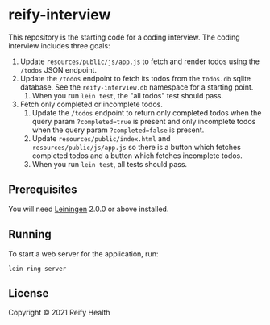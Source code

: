 # reify-interview

This repository is the starting code for a coding interview. The coding interview includes three goals:
1. Update `resources/public/js/app.js` to fetch and render todos using the `/todos` JSON endpoint.
1. Update the `/todos` endpoint to fetch its todos from the `todos.db` sqlite database. See the `reify-interview.db` namespace for a starting point.
    1. When you run `lein test`, the "all todos" test should pass.
1. Fetch only completed or incomplete todos.
    1. Update the `/todos` endpoint to return only completed todos when the query param `?completed=true` is present and only incomplete todos when the query param `?completed=false` is present.
    1. Update `resources/public/index.html` and `resources/public/js/app.js` so there is a button which fetches completed todos and a button which fetches incomplete todos.
    1. When you run `lein test`, all tests should pass.

## Prerequisites

You will need [Leiningen][] 2.0.0 or above installed.

[leiningen]: https://github.com/technomancy/leiningen

## Running

To start a web server for the application, run:

    lein ring server

## License

Copyright © 2021 Reify Health
